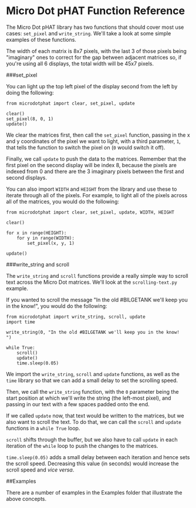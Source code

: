<!--
---
title: Micro Dot pHAT Python Function Reference
handle: micro-dot-phat-python-function-reference
type: tutorial
summary: A reference for Micro Dot pHAT's Python library
author: Phil Howard
products: [micro-dot-phat]
tags: [Micro Dot pHAT, Raspberry Pi, Python, Programming]
images: [images/tba.png]
difficulty: Beginner
-->
# Micro Dot pHAT Function Reference

The Micro Dot pHAT library has two functions that should cover most use cases: `set_pixel` and `write_string`. We'll take a look at some simple examples of these functions.

The width of each matrix is 8x7 pixels, with the last 3 of those pixels being "imaginary" ones to correct for the gap between adjacent matrices so, if you're using all 6 displays, the total width will be 45x7 pixels.

###set_pixel

You can light up the top left pixel of the display second from the left by doing the following:

```
from microdotphat import clear, set_pixel, update

clear()
set_pixel(8, 0, 1)
update()
```

We clear the matrices first, then call the `set_pixel` function, passing in the x and y coordinates of the pixel we want to light, with a third parameter, `1`, that tells the function to switch the pixel on (`0` would switch it off).

Finally, we call `update` to push the data to the matrices. Remember that the first pixel on the second display will be index 8, because the pixels are indexed from 0 and there are the 3 imaginary pixels between the first and second displays.

You can also import `WIDTH` and `HEIGHT` from the library and use these to iterate through all of the pixels. For example, to light all of the pixels across all of the matrices, you would do the following:

```
from microdotphat import clear, set_pixel, update, WIDTH, HEIGHT

clear()

for x in range(HEIGHT):
    for y in range(WIDTH):
        set_pixel(x, y, 1)

update()
```

###write_string and scroll

The `write_string` and `scroll` functions provide a really simple way to scroll text across the Micro Dot matrices. We'll look at the `scrolling-text.py` example.

If you wanted to scroll the message "In the old #BILGETANK we'll keep you in the know!", you would do the following:

```
from microdotphat import write_string, scroll, update
import time

write_string(0, "In the old #BILGETANK we'll keep you in the know!      ")

while True:
    scroll()
    update()
    time.sleep(0.05)
```

We import the `write_string`, `scroll` and `update` functions, as well as the `time` library so that we can add a small delay to set the scrolling speed.

Then, we call the `write_string` function, with the `0` parameter being the start position at which we'll write the string (the left-most pixel), and passing in our text with a few spaces padded onto the end.

If we called `update` now, that text would be written to the matrices, but we also want to scroll the text. To do that, we can call the `scroll` and `update` functions in a `while True` loop.

`scroll` shifts through the buffer, but we also have to call `update` in each iteration of the `while` loop to push the changes to the matrices.

`time.sleep(0.05)` adds a small delay between each iteration and hence sets the scroll speed. Decreasing this value (in seconds) would increase the scroll speed and _vice versa_.

##Examples

There are a number of examples in the Examples folder that illustrate the above concepts.
